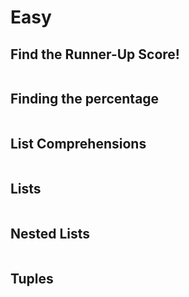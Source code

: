 # Easy

## Find the Runner-Up Score!

```python
```

## Finding the percentage

```python
```

## List Comprehensions

```python
```

## Lists

```python
```

## Nested Lists

```python
```

## Tuples

```python
```